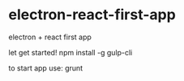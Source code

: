 # electron-react-first-app
electron + react first app


let get started!
npm install -g gulp-cli

to start app use:
    grunt
